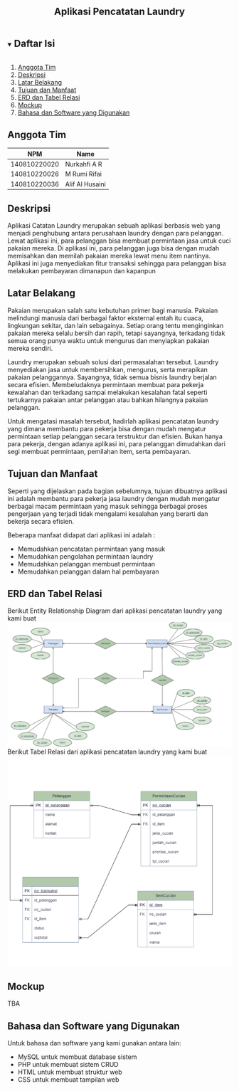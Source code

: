 <p align="center">
  <h2 align="center">
    Aplikasi Pencatatan Laundry
  </h2>
</p>

<!-- Daftar Isi -->
<details open="open">
  <summary><h2 style="display: inline-block">Daftar Isi</h2></summary>
  <ol>
    <li><a href="#anggota-tim">Anggota Tim</a></li>
    <li><a href="#deskripsi">Deskripsi</a></li>
    <li><a href="#latar-belakang">Latar Belakang</a></li>
    <li><a href="#tujuan-dan-manfaat">Tujuan dan Manfaat</a></li>
    <li><a href="#erd-dan-tabel-relasi">ERD dan Tabel Relasi</a></li>
    <li><a href="#mockup">Mockup</a></li>
    <li><a href="#bahasa-dan-software-yang-digunakan">Bahasa dan Software yang Digunakan</a></li>
  </ol>
</details>

<!-- Anggota Tim -->
## Anggota Tim
| NPM           | Name            |
| ------------- |-----------------|
| 140810220020  | Nurkahfi A R    |
| 140810220026  | M Rumi Rifai    |
| 140810220036  | Alif Al Husaini |

<!-- Deskripsi -->
## Deskripsi

Aplikasi Catatan Laundry merupakan sebuah aplikasi berbasis web yang menjadi penghubung antara perusahaan laundry dengan para pelanggan. Lewat aplikasi ini, para pelanggan bisa membuat permintaan jasa untuk cuci pakaian mereka. Di aplikasi ini, para pelanggan juga bisa dengan mudah memisahkan dan memilah pakaian mereka lewat menu item nantinya. Aplikasi ini juga menyediakan fitur transaksi sehingga para pelanggan bisa melakukan pembayaran dimanapun dan kapanpun


<!-- Latar Belakang -->
## Latar Belakang

Pakaian merupakan salah satu kebutuhan primer bagi manusia. Pakaian melindungi manusia dari berbagai faktor eksternal entah itu cuaca, lingkungan sekitar, dan lain sebagainya. Setiap orang tentu menginginkan pakaian mereka selalu bersih dan rapih, tetapi sayangnya, terkadang tidak semua orang punya waktu untuk mengurus dan menyiapkan pakaian mereka sendiri.

Laundry merupakan sebuah solusi dari permasalahan tersebut. Laundry menyediakan jasa untuk membersihkan, mengurus, serta merapikan pakaian pelanggannya. Sayangnya, tidak semua bisnis laundry berjalan secara efisien. Membeludaknya permintaan membuat para pekerja kewalahan dan terkadang sampai melakukan kesalahan fatal seperti tertukarnya pakaian antar pelanggan atau bahkan hilangnya pakaian pelanggan.

Untuk mengatasi masalah tersebut, hadirlah aplikasi pencatatan laundry yang dimana membantu para pekerja bisa dengan mudah mengatur permintaan setiap pelanggan secara terstruktur dan efisien. Bukan hanya para pekerja, dengan adanya aplikasi ini, para pelanggan dimudahkan dari segi membuat permintaan, pemilahan item, serta pembayaran.


<!-- Tujuan dan Manfaat -->
## Tujuan dan Manfaat

Seperti yang dijelaskan pada bagian sebelumnya, tujuan dibuatnya aplikasi ini adalah membantu para pekerja jasa laundry dengan mudah mengatur berbagai macam permintaan yang masuk sehingga berbagai proses pengerjaan yang terjadi tidak mengalami kesalahan yang berarti dan bekerja secara efisien.

Beberapa manfaat didapat dari aplikasi ini adalah :
* Memudahkan pencatatan permintaan yang masuk
* Memudahkan pengolahan permintaan laundry
* Memudahkan pelanggan membuat permintaan
* Memudahkan pelanggan dalam hal pembayaran

<!-- ERD dan Tabel Relasi -->
## ERD dan Tabel Relasi

Berikut Entity Relationship Diagram dari aplikasi pencatatan laundry yang kami buat
  ![](img/erd.png)
Berikut Tabel Relasi dari aplikasi pencatatan laundry yang kami buat
  ![](img/tabel.png)

<!-- Mockup -->
## Mockup

TBA

<!-- Bahasa dan Software yang digunakan -->
## Bahasa dan Software yang Digunakan

Untuk bahasa dan software yang kami gunakan antara lain:
* MySQL untuk membuat database sistem
* PHP untuk membuat sistem CRUD
* HTML untuk membuat struktur web
* CSS untuk membuat tampilan web
